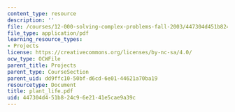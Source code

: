 ```yaml
---
content_type: resource
description: ''
file: /courses/12-000-solving-complex-problems-fall-2003/447304d451b824c96e2141e5cae9a39c_plant_life.pdf
file_type: application/pdf
learning_resource_types:
- Projects
license: https://creativecommons.org/licenses/by-nc-sa/4.0/
ocw_type: OCWFile
parent_title: Projects
parent_type: CourseSection
parent_uid: dd9ffc10-50bf-d6cd-6e01-44621a70ba19
resourcetype: Document
title: plant_life.pdf
uid: 447304d4-51b8-24c9-6e21-41e5cae9a39c
---
```

